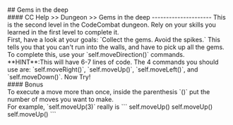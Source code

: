 <br>
<br>
## Gems in the deep
<br>
#### CC Help >> Dungeon >> Gems in the deep
---------------------
This is the second level in the CodeCombat dungeon. Rely on your skills you
learned in the first level to complete it.
<br>
First, have a look at your goals:
`Collect the gems. Avoid the spikes.`
This tells you that you can't run into the walls, and have to pick up
all the gems. To complete this, use your `self.moveDirection()` commands.<br>
**HINT**:This will have 6-7 lines of code.
The 4 commands you should use are:
`self.moveRight()`, `self.moveUp()`,
`self.moveLeft()`, and `self.moveDown()`.
Now Try!
<br>
#### Bonus
<br>
To execute a move more than once, inside the parenthesis `()` put the number of moves you
want to make.<br>
For example, `self.moveUp(3)` really is
```
self.moveUp()
self.moveUp()
self.moveUp()
```

